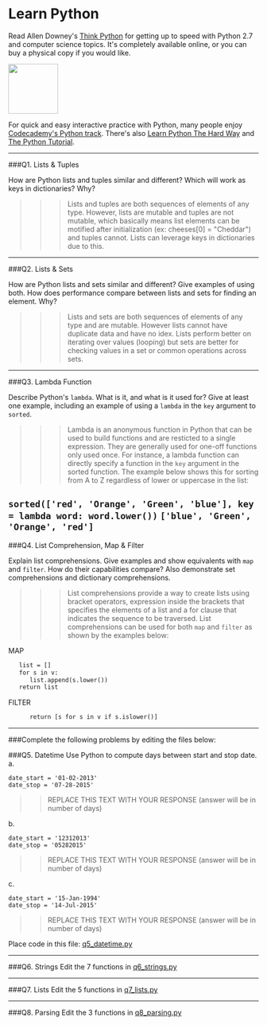 # Learn Python

Read Allen Downey's [Think Python](http://www.greenteapress.com/thinkpython/) for getting up to speed with Python 2.7 and computer science topics. It's completely available online, or you can buy a physical copy if you would like.

<a href="http://www.greenteapress.com/thinkpython/"><img src="img/think_python.png" style="width: 100px;" target="_blank"></a>

For quick and easy interactive practice with Python, many people enjoy [Codecademy's Python track](http://www.codecademy.com/en/tracks/python). There's also [Learn Python The Hard Way](http://learnpythonthehardway.org/book/) and [The Python Tutorial](https://docs.python.org/2/tutorial/).

---

###Q1. Lists &amp; Tuples

How are Python lists and tuples similar and different? Which will work as keys in dictionaries? Why?

>>>Lists and tuples are both sequences of elements of any type. However, lists are mutable and tuples are not mutable, which basically means list elements can be motified after initialization (ex: cheeses[0] = "Cheddar") and tuples cannot. Lists can leverage keys in dictionaries due to this.
---

###Q2. Lists &amp; Sets

How are Python lists and sets similar and different? Give examples of using both. How does performance compare between lists and sets for finding an element. Why?

>>> Lists and sets are both sequences of elements of any type and are mutable. However lists cannot have duplicate data and have no idex. Lists perform better on iterating over values (looping) but sets are better for checking values in a set or common operations across sets.
---

###Q3. Lambda Function

Describe Python's `lambda`. What is it, and what is it used for? Give at least one example, including an example of using a `lambda` in the `key` argument to `sorted`.

>>> Lambda is an anonymous function in Python that can be used to build functions and are resticted to a single expression. They are generally used for one-off functions only used once. For instance, a lambda function can directly specify a function in the `key` argument in the sorted function. The example below shows this for sorting from A to Z regardless of lower or uppercase in the list:

```sorted(['red', 'Orange', 'Green', 'blue'], key = lambda word: word.lower())```
```['blue', 'Green', 'Orange', 'red']```
---

###Q4. List Comprehension, Map &amp; Filter

Explain list comprehensions. Give examples and show equivalents with `map` and `filter`. How do their capabilities compare? Also demonstrate set comprehensions and dictionary comprehensions.

>>>List comprehensions provide a way to create lists using bracket operators, expression inside the brackets that specifies the elements of a list and a for clause that indicates the sequence to be traversed. List comprehensions can be used for both `map` and `filter` as shown by the examples below:

MAP
```def lowercase_all(v):
   list = []
   for s in v: 
      list.append(s.lower())
   return list
```

FILTER
```def only_lower(v):
      return [s for s in v if s.islower()]
```


---

###Complete the following problems by editing the files below:

###Q5. Datetime
Use Python to compute days between start and stop date.   
a.  

```
date_start = '01-02-2013'    
date_stop = '07-28-2015'
```

>> REPLACE THIS TEXT WITH YOUR RESPONSE (answer will be in number of days)

b.  
```
date_start = '12312013'  
date_stop = '05282015'  
```

>> REPLACE THIS TEXT WITH YOUR RESPONSE (answer will be in number of days)

c.  
```
date_start = '15-Jan-1994'      
date_stop = '14-Jul-2015'  
```

>> REPLACE THIS TEXT WITH YOUR RESPONSE  (answer will be in number of days)

Place code in this file: [q5_datetime.py](python/q5_datetime.py)

---

###Q6. Strings
Edit the 7 functions in [q6_strings.py](python/q6_strings.py)

---

###Q7. Lists
Edit the 5 functions in [q7_lists.py](python/q7_lists.py)

---

###Q8. Parsing
Edit the 3 functions in [q8_parsing.py](python/q8_parsing.py)





